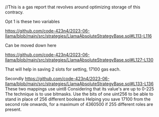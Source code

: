 //This is a gas report that revolves around optimizing storage of this contracy.

Opt 1 is these two variables

<https://github.com/code-423n4/2023-06-llama/blob/main/src/strategies/LlamaAbsoluteStrategyBase.sol#L113-L116> 

Can be moved down here

<https://github.com/code-423n4/2023-06-llama/blob/main/src/strategies/LlamaAbsoluteStrategyBase.sol#L127-L130>

That will help in saving 2 slots for setting, 17100 gas each.

Secondly
https://github.com/code-423n4/2023-06-llama/blob/main/src/strategies/LlamaAbsoluteStrategyBase.sol#L133-L136
These two mappings use uint8
Considering that its value's are up to 0-225
The technique is to use bitmasks. Use the bits of one uint256 to be able to stand in place of 256 different booleans
Helping you save 17100 from the second role onwards, for a maximum of 4360500 if 255 different roles are present.